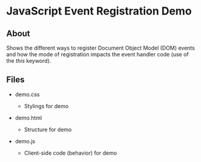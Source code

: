 # JavaScript Event Registration Demo

## About

Shows the different ways to register Document Object Model (DOM) events and how the mode of registration impacts the event handler code (use of the _this_ keyword).

## Files

* demo.css
  * Stylings for demo

* demo.html
  * Structure for demo

* demo.js
  * Client-side code (behavior) for demo